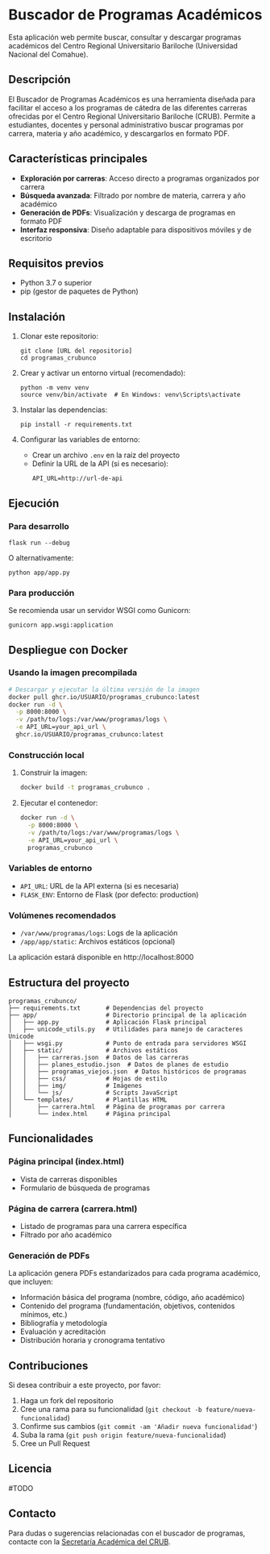 # Buscador de Programas Académicos

Esta aplicación web permite buscar, consultar y descargar programas académicos del Centro Regional Universitario Bariloche (Universidad Nacional del Comahue).

## Descripción

El Buscador de Programas Académicos es una herramienta diseñada para facilitar el acceso a los programas de cátedra de las diferentes carreras ofrecidas por el Centro Regional Universitario Bariloche (CRUB). Permite a estudiantes, docentes y personal administrativo buscar programas por carrera, materia y año académico, y descargarlos en formato PDF.

## Características principales

- **Exploración por carreras**: Acceso directo a programas organizados por carrera
- **Búsqueda avanzada**: Filtrado por nombre de materia, carrera y año académico
- **Generación de PDFs**: Visualización y descarga de programas en formato PDF
- **Interfaz responsiva**: Diseño adaptable para dispositivos móviles y de escritorio

## Requisitos previos

- Python 3.7 o superior
- pip (gestor de paquetes de Python)

## Instalación

1. Clonar este repositorio:
   ```
   git clone [URL del repositorio]
   cd programas_crubunco
   ```

2. Crear y activar un entorno virtual (recomendado):
   ```
   python -m venv venv
   source venv/bin/activate  # En Windows: venv\Scripts\activate
   ```

3. Instalar las dependencias:
   ```
   pip install -r requirements.txt
   ```

4. Configurar las variables de entorno:
   - Crear un archivo `.env` en la raíz del proyecto
   - Definir la URL de la API (si es necesario):
     ```
     API_URL=http://url-de-api
     ```

## Ejecución

### Para desarrollo

```
flask run --debug
```
O alternativamente:
```
python app/app.py
```

### Para producción

Se recomienda usar un servidor WSGI como Gunicorn:

```
gunicorn app.wsgi:application
```

## Despliegue con Docker

### Usando la imagen precompilada

```bash
# Descargar y ejecutar la última versión de la imagen
docker pull ghcr.io/USUARIO/programas_crubunco:latest
docker run -d \
  -p 8000:8000 \
  -v /path/to/logs:/var/www/programas/logs \
  -e API_URL=your_api_url \
  ghcr.io/USUARIO/programas_crubunco:latest
```

### Construcción local

1. Construir la imagen:
   ```bash
   docker build -t programas_crubunco .
   ```

2. Ejecutar el contenedor:
   ```bash
   docker run -d \
     -p 8000:8000 \
     -v /path/to/logs:/var/www/programas/logs \
     -e API_URL=your_api_url \
     programas_crubunco
   ```

### Variables de entorno

- `API_URL`: URL de la API externa (si es necesaria)
- `FLASK_ENV`: Entorno de Flask (por defecto: production)

### Volúmenes recomendados

- `/var/www/programas/logs`: Logs de la aplicación
- `/app/app/static`: Archivos estáticos (opcional)

La aplicación estará disponible en http://localhost:8000

## Estructura del proyecto

```
programas_crubunco/
├── requirements.txt       # Dependencias del proyecto
├── app/                   # Directorio principal de la aplicación
│   ├── app.py             # Aplicación Flask principal
│   ├── unicode_utils.py   # Utilidades para manejo de caracteres Unicode
│   ├── wsgi.py            # Punto de entrada para servidores WSGI
│   ├── static/            # Archivos estáticos
│   │   ├── carreras.json  # Datos de las carreras
│   │   ├── planes_estudio.json  # Datos de planes de estudio
│   │   ├── programas_viejos.json  # Datos históricos de programas
│   │   ├── css/           # Hojas de estilo
│   │   ├── img/           # Imágenes
│   │   └── js/            # Scripts JavaScript
│   └── templates/         # Plantillas HTML
│       ├── carrera.html   # Página de programas por carrera
│       └── index.html     # Página principal
```

## Funcionalidades

### Página principal (index.html)
- Vista de carreras disponibles
- Formulario de búsqueda de programas

### Página de carrera (carrera.html)
- Listado de programas para una carrera específica
- Filtrado por año académico

### Generación de PDFs
La aplicación genera PDFs estandarizados para cada programa académico, que incluyen:
- Información básica del programa (nombre, código, año académico)
- Contenido del programa (fundamentación, objetivos, contenidos mínimos, etc.)
- Bibliografía y metodología
- Evaluación y acreditación
- Distribución horaria y cronograma tentativo

## Contribuciones

Si desea contribuir a este proyecto, por favor:
1. Haga un fork del repositorio
2. Cree una rama para su funcionalidad (`git checkout -b feature/nueva-funcionalidad`)
3. Confirme sus cambios (`git commit -am 'Añadir nueva funcionalidad'`)
4. Suba la rama (`git push origin feature/nueva-funcionalidad`)
5. Cree un Pull Request

## Licencia

#TODO

## Contacto

Para dudas o sugerencias relacionadas con el buscador de programas, contacte con la [Secretaría Académica del CRUB](mailto:secretaria.academica@crub.uncoma.edu.ar).